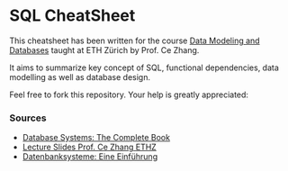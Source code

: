 # SQL CheatSheet


This cheatsheet has been written for the course [Data Modeling and Databases](http://www.ds3lab.com/dmdb-2020/) taught at ETH Zürich by Prof. Ce Zhang.

It aims to summarize key concept of SQL, functional dependencies, data modelling as well as database design.

Feel free to fork this repository. Your help is greatly appreciated:


### Sources

- [Database Systems: The Complete Book](http://infolab.stanford.edu/~ullman/dscb.html)
- [Lecture Slides Prof. Ce Zhang ETHZ](http://www.ds3lab.com/dmdb-2020/)
- [Datenbanksysteme: Eine Einführung ](https://db.in.tum.de/teaching/bookDBMSeinf/index.shtml?lang=de)
